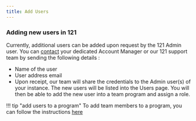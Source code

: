```yaml
---
title: Add Users
---
```

### Adding new users in 121

Currently, additional users can be added upon request by the 121 Admin user. You can [contact](mailto:support@121.global) your dedicated Account Manager or our 121 support team by sending the following details : 

- Name of the user
- User address email
- Upon receipt, our team will share the credentials to the Admin user(s) of your instance. The new users will be listed into the Users page. You will then be able to add the new user into a team program and assign a role.


!!! tip "add users to a program"
    To add team members to a program, you can follow the instructions [here](../add-team-members)